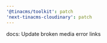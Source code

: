 ```yaml
---
'@tinacms/toolkit': patch
'next-tinacms-cloudinary': patch
---
```


docs: Update broken media error links
